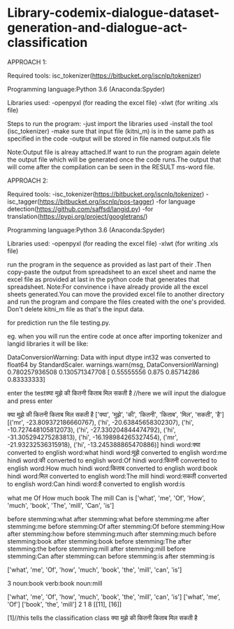 # Library-codemix-dialogue-dataset-generation-and-dialogue-act-classification

APPROACH 1:

Required tools: isc_tokenizer(https://bitbucket.org/iscnlp/tokenizer)

Programming language:Python 3.6 (Anaconda:Spyder)

Libraries used: -openpyxl (for reading the excel file) -xlwt (for writing .xls file)

Steps to run the program: 
-just import the libraries used 
-install the tool (isc_tokenizer) 
-make sure that input file (kitni_m) is in the same path as specified in the code 
-output will be stored in file named output.xls file

Note:Output file is alreay attached.If want to run the program again delete the output file which will be generated once the code runs.The output that will come after the compilation can be seen in the RESULT ms-word file.


APPROACH 2:

Required tools: -isc_tokenizer(https://bitbucket.org/iscnlp/tokenizer) -isc_tagger(https://bitbucket.org/iscnlp/pos-tagger) -for language detection(https://github.com/saffsd/langid.py) -for translation(https://pypi.org/project/googletrans/)

Programming language:Python 3.6 (Anaconda:Spyder)

Libraries used: -openpyxl (for reading the excel file) -xlwt (for writing .xls file)

run the program in the sequence as provided as last part of their .Then copy-paste the output from spreadsheet to an excel sheet and name the excel file as provided at last in the python code that generates that spreadsheet. Note:For convinence i have already provide all the excel sheets generated.You can move the provided excel file to another directory and run the program and compare the files created with the one's provided. Don't delete kitni_m file as that's the input data.

for prediction run the file testing.py.

eg. when you will run the entire code at once after importing tokenizer and langid libraries it will be like:

DataConversionWarning: Data with input dtype int32 was converted to float64 by StandardScaler. warnings.warn(msg, DataConversionWarning) 0.780257936508 0.130571347708 [ 0.55555556 0.875 0.85714286 0.83333333]

enter the testक्या मुझे की कितनी किताब मिल सकती है //here we will input the dialogue and press enter

क्या मुझे की कितनी किताब मिल सकती है ['क्या', 'मुझे', 'की', 'कितनी', 'किताब', 'मिल', 'सकती', 'है'] 
[('mr', -23.809372186660767), ('hi', -20.63845658302307), ('hi', -10.727448105812073), ('hi', -27.330204844474792), ('hi', -31.305294275283813), ('hi', -16.198984265327454), ('mr', -21.93232536315918), ('hi', -13.245388865470886)] 
hindi word:क्या converted to english word:what 
hindi word:मुझे converted to english word:me
hindi word:की converted to english word:Of
hindi word:कितनी converted to english word:How much
hindi word:किताब converted to english word:book
hindi word:मिल converted to english word:The mill
hindi word:सकती converted to english word:Can
hindi word:है converted to english word:is

what me Of How much book The mill Can is 
['what', 'me', 'Of', 'How', 'much', 'book', 'The', 'mill', 'Can', 'is'] 

before stemming:what after stemming:what
before stemming:me after stemming:me
before stemming:Of after stemming:Of
before stemming:How after stemming:how
before stemming:much after stemming:much
before stemming:book after stemming:book
before stemming:The after stemming:the
before stemming:mill after stemming:mill
before stemming:Can after stemming:can
before stemming:is after stemming:is 

['what', 'me', 'Of', 'how', 'much', 'book', 'the', 'mill', 'can', 'is'] 

3 
noun:book 
verb:book 
noun:mill 

['what', 'me', 'Of', 'how', 'much', 'book', 'the', 'mill', 'can', 'is'] 
['what', 'me', 'Of'] 
['book', 'the', 'mill']
2 
1
8
[[11], [16]]

[1]//this tells the classification class 
क्या मुझे की कितनी किताब मिल सकती है
